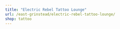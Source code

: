 ```yaml
---
title: "Electric Rebel Tattoo Lounge"
url: /east-grinstead/electric-rebel-tattoo-lounge/
shop: tattoo
---
```

